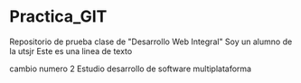 # Practica_GIT
Repositorio de prueba clase de "Desarrollo Web Integral"
Soy un alumno de la utsjr
Este es una linea de texto 



cambio numero 2
Estudio desarrollo de software multiplataforma
